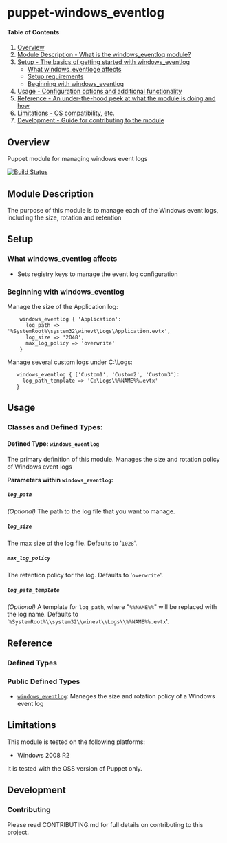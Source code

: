 # puppet-windows_eventlog

#### Table of Contents

1. [Overview](#overview)
2. [Module Description - What is the windows_eventlog module?](#module-description)
3. [Setup - The basics of getting started with windows_eventlog](#setup)
    * [What windows_eventloge affects](#what-windows_eventlog-affects)
    * [Setup requirements](#setup-requirements)
    * [Beginning with windows_eventlog](#beginning-with-windows_eventlog)
4. [Usage - Configuration options and additional functionality](#usage)
5. [Reference - An under-the-hood peek at what the module is doing and how](#reference)
5. [Limitations - OS compatibility, etc.](#limitations)
6. [Development - Guide for contributing to the module](#development)

## Overview

Puppet module for managing windows event logs

[![Build Status](https://travis-ci.org/voxpupuli/puppet-windows_eventlog.svg?branch=master)](https://travis-ci.org/voxpupuli/puppet-windows_eventlog)

## Module Description

The purpose of this module is to manage each of the Windows event logs, including the size, rotation and retention

## Setup

### What windows_eventlog affects

* Sets registry keys to manage the event log configuration

### Beginning with windows_eventlog

  Manage the size of the Application log:

```puppet
    windows_eventlog { 'Application':
      log_path => '%SystemRoot%\system32\winevt\Logs\Application.evtx',
      log_size => '2048',
      max_log_policy => 'overwrite'
    }
```

  Manage several custom logs under C:\Logs:

```puppet
   windows_eventlog { ['Custom1', 'Custom2', 'Custom3']:
     log_path_template => 'C:\Logs\%%NAME%%.evtx'
   }
```

## Usage

### Classes and Defined Types:

#### Defined Type: `windows_eventlog`

The primary definition of this module. Manages the size and rotation policy of Windows event logs

**Parameters within `windows_eventlog`:**
##### `log_path`

_(Optional)_ The path to the log file that you want to manage.

##### `log_size`

The max size of the log file.  Defaults to '`1028`'.

##### `max_log_policy`

The retention policy for the log.  Defaults to '`overwrite`'.

##### `log_path_template`

_(Optional)_ A template for `log_path`, where "`%%NAME%%`" will be replaced with the log name.  Defaults to '`%SystemRoot%\\system32\\winevt\\Logs\\%%NAME%%.evtx`'.

## Reference

### Defined Types

### Public Defined Types

* [`windows_eventlog`](#define-eventlog): Manages the size and rotation policy of a Windows event log

## Limitations

This module is tested on the following platforms:

* Windows 2008 R2

It is tested with the OSS version of Puppet only.

## Development

### Contributing

Please read CONTRIBUTING.md for full details on contributing to this project.
